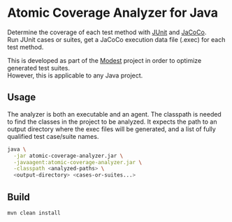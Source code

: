 # Atomic Coverage Analyzer for Java

Determine the coverage of each test method with [JUnit](https://junit.org/junit4/) and [JaCoCo](https://www.jacoco.org/).  
Run JUnit cases or suites, get a JaCoCo execution data file (.exec) for each test method.

This is developed as part of the [Modest](https://github.com/Evref-BL/Modest) project in order to optimize generated test suites.  
However, this is applicable to any Java project.

## Usage

The analyzer is both an executable and an agent.
The classpath is needed to find the classes in the project to be analyzed.
It expects the path to an output directory where the exec files will be generated, and a list of fully qualified test case/suite names.

```sh
java \
  -jar atomic-coverage-analyzer.jar \
  -javaagent:atomic-coverage-analyzer.jar \
  -classpath <analyzed-paths> \
  <output-directory> <cases-or-suites...>
```

## Build

```sh
mvn clean install
```
